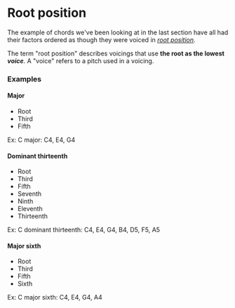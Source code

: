 # Root position

The example of chords we've been looking at in the last section have all had their factors ordered as though they were voiced in [_root position_](https://en.wikipedia.org/wiki/Root_position).

The term "root position" describes voicings that use **the root as the lowest** _**voice**_. A "voice" refers to a pitch used in a voicing.

### Examples

#### Major

* Root
* Third
* Fifth

Ex: C major: C4, E4, G4

#### Dominant thirteenth

* Root
* Third
* Fifth
* Seventh
* Ninth
* Eleventh
* Thirteenth

Ex: C dominant thirteenth: C4, E4, G4, B4, D5, F5, A5

#### Major sixth

* Root
* Third
* Fifth
* Sixth

Ex: C major sixth: C4, E4, G4, A4

